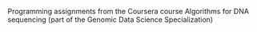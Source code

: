 Programming assignments from the Coursera course Algorithms for DNA sequencing (part of the Genomic Data Science Specialization)
